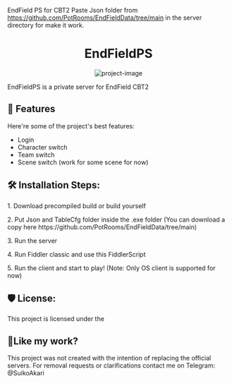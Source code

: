 EndField PS for CBT2
Paste Json folder from https://github.com/PotRooms/EndFieldData/tree/main in the server directory for make it work.
<h1 align="center" id="title">EndFieldPS</h1>

<p align="center"><img src="https://socialify.git.ci/SuikoAkari/EndFieldPS/image?custom_description=Private+server+for+EndField&amp;description=1&amp;font=Jost&amp;forks=1&amp;issues=1&amp;language=1&amp;logo=https%3A%2F%2Farknights.wiki.gg%2Fimages%2F3%2F31%2FArknights_Endfield_logo.png&amp;name=1&amp;pattern=Circuit+Board&amp;pulls=1&amp;stargazers=1&amp;theme=Dark" alt="project-image"></p>

<p id="description">EndFieldPS is a private server for EndField CBT2</p>

  
  
<h2>🧐 Features</h2>

Here're some of the project's best features:

*   Login
*   Character switch
*   Team switch
*   Scene switch (work for some scene for now)

<h2>🛠️ Installation Steps:</h2>

<p>1. Download precompiled build or build yourself</p>

<p>2. Put Json and TableCfg folder inside the .exe folder (You can download a copy here https://github.com/PotRooms/EndFieldData/tree/main)</p>

<p>3. Run the server</p>

<p>4. Run Fiddler classic and use this FiddlerScript</p>

<p>5. Run the client and start to play! (Note: Only OS client is supported for now)</p>

<h2>🛡️ License:</h2>

This project is licensed under the

<h2>💖Like my work?</h2>

This project was not created with the intention of replacing the official servers. For removal requests or clarifications contact me on Telegram: @SuikoAkari
